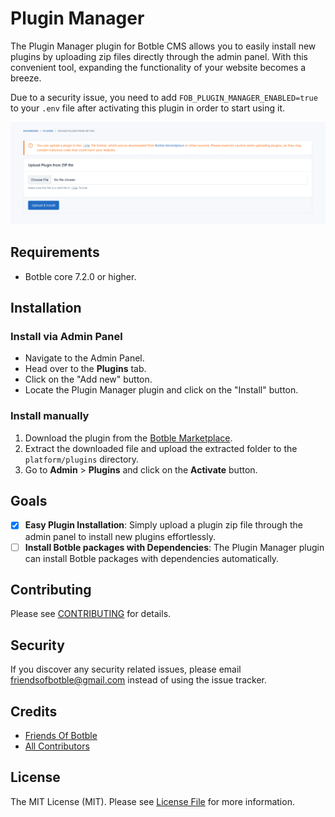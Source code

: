 # Plugin Manager

The Plugin Manager plugin for Botble CMS allows you to easily install new plugins by uploading zip files directly through the admin panel. With this convenient tool, expanding the functionality of your website becomes a breeze.

Due to a security issue, you need to add `FOB_PLUGIN_MANAGER_ENABLED=true` to your `.env` file after activating this plugin in order to start using it.

![Screenshot](./art/screenshot-1.png)

## Requirements

-   Botble core 7.2.0 or higher.

## Installation

### Install via Admin Panel

-   Navigate to the Admin Panel.
-   Head over to the **Plugins** tab.
-   Click on the "Add new" button.
-   Locate the Plugin Manager plugin and click on the "Install" button.

### Install manually

1. Download the plugin from the [Botble Marketplace](https://marketplace.botble.com/products/friendsofbotble/fob-plugin-manager).
2. Extract the downloaded file and upload the extracted folder to the `platform/plugins` directory.
3. Go to **Admin** > **Plugins** and click on the **Activate** button.

## Goals

-   [x] **Easy Plugin Installation**: Simply upload a plugin zip file through the admin panel to install new plugins effortlessly.
-   [ ] **Install Botble packages with Dependencies**: The Plugin Manager plugin can install Botble packages with dependencies automatically.

## Contributing

Please see [CONTRIBUTING](CONTRIBUTING.md) for details.

## Security

If you discover any security related issues, please email friendsofbotble@gmail.com instead of using the issue tracker.

## Credits

-   [Friends Of Botble](https://github.com/FriendsOfBotble)
-   [All Contributors](../../contributors)

## License

The MIT License (MIT). Please see [License File](LICENSE) for more information.

